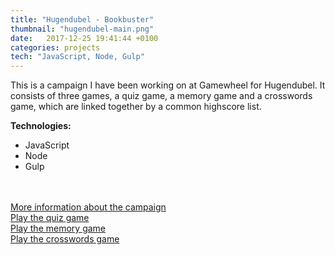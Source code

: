 ```yaml
---
title: "Hugendubel - Bookbuster"
thumbnail: "hugendubel-main.png" 
date:   2017-12-25 19:41:44 +0100
categories: projects
tech: "JavaScript, Node, Gulp"
---
```

This is a campaign I have been working on at Gamewheel for Hugendubel. It consists of three games, a quiz game, a memory game and a crosswords game, which are linked together by a common highscore list. 

<strong>Technologies:</strong>
<ul>
    <li>JavaScript</li>
    <li>Node</li>
    <li>Gulp</li>
</ul>

<p>
<br>
<br>
<a href="https://www.gamewheel.com/stories/hugendubel/" target="_blank">More information about the campaign</a> 
<br>
<a href="https://hugendubel.gamewheel.com/quiz/" target="_blank">Play the quiz game</a>
<br>
<a href="https://hugendubel.gamewheel.com/memory/" target="_blank">Play the memory game</a>
<br>
<a href="https://hugendubel.gamewheel.com/wordmatch/" target="_blank">Play the crosswords game</a>
</p>